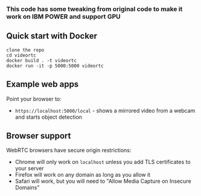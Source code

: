 
### This code has some tweaking from original code to make it work on IBM POWER and support GPU

## Quick start with Docker
```
clone the repo
cd videortc
docker build . -t videortc
docker run -it -p 5000:5000 videortc
```





## Example web apps

Point your browser to:
-  `https://localhost:5000/local` - shows a mirrored video from a webcam and starts object detection

## Browser support

WebRTC browsers have secure origin restrictions: 
- Chrome will only work on `localhost` unless you add TLS certificates to your server
- Firefox will work on any domain as long as you allow it
- Safari will work, but you will need to "Allow Media Capture on Insecure Domains" 




